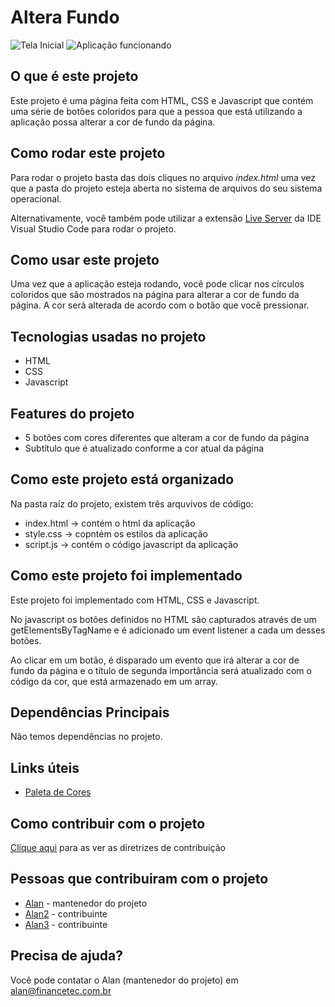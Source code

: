 # Altera Fundo
![Tela Inicial]()
![Aplicação funcionando]()

## O que é este projeto

Este projeto é uma página feita com HTML, CSS e Javascript que contém uma série de botões coloridos para que a pessoa que está utilizando a aplicação possa alterar a cor de fundo da página.

## Como rodar este projeto
Para rodar o projeto basta das dois cliques no arquivo *index.html* uma vez que a pasta do projeto esteja aberta no sistema de arquivos do seu sistema operacional.

Alternativamente, você também pode utilizar a extensão [Live Server](https://marketplace.visualstudio.com/items?itemName=ritwickdey.LiveServer) da IDE Visual Studio Code para rodar o projeto.

## Como usar este projeto
Uma vez que a aplicação esteja rodando, você pode clicar nos círculos coloridos que são mostrados na página para alterar a cor de fundo da página. A cor será alterada de acordo com o botão que você pressionar.

## Tecnologias usadas no projeto
- HTML
- CSS
- Javascript

## Features do projeto
- 5 botões com cores diferentes que alteram a cor de fundo da página
- Subtítulo que é atualizado conforme a cor atual da página

## Como este projeto está organizado
Na pasta raíz do projeto, existem três arquvivos de código:
- index.html -> contém o html da aplicação
- style.css -> copntém os estilos da aplicação
- script.js -> contém o código javascript da aplicação

## Como este projeto foi implementado
Este projeto foi implementado com HTML, CSS e Javascript.

No javascript os botões definidos no HTML são capturados através de um getElementsByTagName e é adicionado um event listener a cada um desses botões.

Ao clicar em um botão, é disparado um evento que irá alterar a cor de fundo da página e o título de segunda importância será atualizado com o código da cor, que está armazenado em um array.

## Dependências Principais
Não temos dependências no projeto.

## Links úteis
- [Paleta de Cores](https://coolors.co/palette/d94e33-2c5697-ed9b33-8a9b8e-2d2926-f4e5de-dde5ed-f8f1e0-d7d2cb-dfdede)

## Como contribuir com o projeto
[Clique aqui](./CONTRIBUTING.md) para as ver as diretrizes de contribuição

## Pessoas que contribuiram com o projeto
- [Alan](github.com/alanccezar) - mantenedor do projeto
- [Alan2](github.com/alanccezar) - contribuinte
- [Alan3](github.com/alanccezar) - contribuinte

## Precisa de ajuda?
Você pode contatar o Alan (mantenedor do projeto) em alan@financetec.com.br
